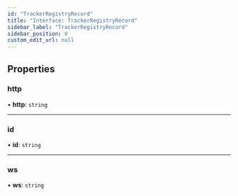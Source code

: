 ```yaml
---
id: "TrackerRegistryRecord"
title: "Interface: TrackerRegistryRecord"
sidebar_label: "TrackerRegistryRecord"
sidebar_position: 0
custom_edit_url: null
---
```


## Properties

### http

• **http**: `string`

___

### id

• **id**: `string`

___

### ws

• **ws**: `string`

